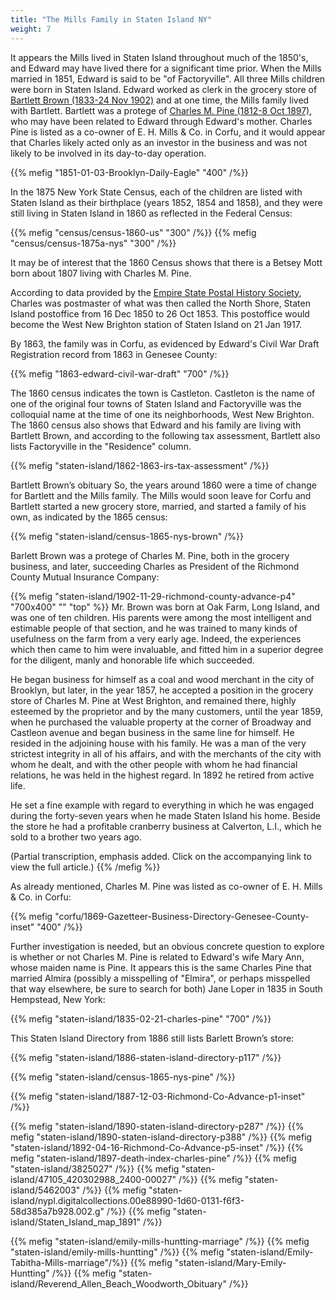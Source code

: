 ```yaml
---
title: "The Mills Family in Staten Island NY"
weight: 7
---
```


It appears the Mills lived in Staten Island throughout much of the 1850's, and Edward may have lived there for a significant time prior. When the Mills married in 1851, Edward is said to be "of Factoryville". All three Mills children were born in Staten Island. Edward worked as clerk in the grocery store of [Bartlett Brown (1833-24 Nov 1902)](https://www.findagrave.com/memorial/199802084/bartlett-brown) and at one time, the Mills family lived with Bartlett. Bartlett was a protege of [Charles M. Pine (1812-8 Oct 1897)](https://www.findagrave.com/memorial/199952123/charles-m-pine), who may have been related to Edward through Edward's mother. Charles Pine is listed as a co-owner of E. H. Mills & Co. in Corfu, and it would appear that Charles likely acted only as an investor in the business and was not likely to be involved in its day-to-day operation. 

<!--more-->

{{% mefig "1851-01-03-Brooklyn-Daily-Eagle" "400" /%}}

In the 1875 New York State Census, each of the children are listed with Staten Island as their birthplace (years 1852, 1854 and 1858), and they were still living in Staten Island in 1860 as reflected in the Federal Census:

<div class="gallery">
{{% mefig "census/census-1860-us" "300" /%}}
{{% mefig "census/census-1875a-nys" "300" /%}}
</div>

It may be of interest that the 1860 Census shows that there is a Betsey Mott born about 1807 living with Charles M. Pine.

According to data provided by the [Empire State Postal History Society](https://www.esphs.org/), Charles was postmaster of what was then called the North Shore, Staten Island postoffice from 16 Dec 1850 to 26 Oct 1853. This postoffice would become the West New Brighton station of Staten Island on 21 Jan 1917.

By 1863, the family was in Corfu, as evidenced by Edward's Civil War Draft Registration record from 1863 in Genesee County:

{{% mefig "1863-edward-civil-war-draft" "700" /%}}

The 1860 census indicates the town is Castleton. Castleton is the name of one of the original four towns of Staten Island and Factoryville was the colloquial name at the time of one its neighborhoods, West New Brighton. The 1860 census also shows that Edward and his family are living with Bartlett Brown, and according to the following tax assessment, Bartlett also lists Factoryville in the "Residence" column.

{{% mefig "staten-island/1862-1863-irs-tax-assessment" /%}}

Bartlett Brown’s obituary
So, the years around 1860 were a time of change for Bartlett and the Mills family. The Mills would soon leave for Corfu and Bartlett started a new grocery store, married, and started a family of his own, as indicated by the 1865 census:

{{% mefig "staten-island/census-1865-nys-brown" /%}}

Barlett Brown was a protege of Charles M. Pine, both in the grocery business, and later, succeeding Charles as President of the Richmond County Mutual Insurance Company:

{{% mefig "staten-island/1902-11-29-richmond-county-advance-p4" "700x400" "" "top" %}}
Mr. Brown was born at Oak Farm, Long Island, and was one of ten children. His parents were among the most intelligent and estimable people of that section, and he was trained to many kinds of usefulness on the farm from a very early age. Indeed, the experiences which then came to him were invaluable, and fitted him in a superior degree for the diligent, manly and honorable life which succeeded.

He began business for himself as a coal and wood merchant in the city of Brooklyn, but later, in the year 1857, he accepted a position in the grocery store of Charles M. Pine at West Brighton, and remained there, highly esteemed by the proprietor and by the many customers, until the year 1859, when he purchased the valuable property at the corner of Broadway and Castleon avenue and began business in the same line for himself. He resided in the adjoining house with his family. He was a man of the very strictest integrity in all of his affairs, and with the merchants of the city with whom he dealt, and with the other people with whom he had financial relations, he was held in the highest regard. In 1892 he retired from active life.

He set a fine example with regard to everything in which he was engaged during the forty-seven years when he made Staten Island his home. Beside the store he had a profitable cranberry business at Calverton, L.I., which he sold to a brother two years ago.

(Partial transcription, emphasis added. Click on the accompanying link to view the full article.)
{{% /mefig %}}

As already mentioned, Charles M. Pine was listed as co-owner of E. H. Mills & Co. in Corfu:

{{% mefig "corfu/1869-Gazetteer-Business-Directory-Genesee-County-inset" "400" /%}}

Further investigation is needed, but an obvious concrete question to explore is whether or not Charles M. Pine is related to Edward's wife Mary Ann, whose maiden name is Pine. It appears this is the same Charles Pine that married Almira (possibly a misspelling of "Elmira", or perhaps misspelled that way elsewhere, be sure to search for both) Jane Loper in 1835 in South Hempstead, New York: 

{{% mefig "staten-island/1835-02-21-charles-pine" "700" /%}}

This Staten Island Directory from 1886 still lists Barlett Brown’s store:

{{% mefig "staten-island/1886-staten-island-directory-p117" /%}}


{{% mefig "staten-island/census-1865-nys-pine" /%}}

{{% mefig "staten-island/1887-12-03-Richmond-Co-Advance-p1-inset" /%}}

{{% mefig "staten-island/1890-staten-island-directory-p287" /%}}
{{% mefig "staten-island/1890-staten-island-directory-p388" /%}}
{{% mefig "staten-island/1892-04-16-Richmond-Co-Advance-p5-inset" /%}}
{{% mefig "staten-island/1897-death-index-charles-pine" /%}}
{{% mefig "staten-island/3825027" /%}}
{{% mefig "staten-island/47105_420302988_2400-00027" /%}}
{{% mefig "staten-island/5462003" /%}}
{{% mefig "staten-island/nypl.digitalcollections.00e88990-1d60-0131-f6f3-58d385a7b928.002.g" /%}}
{{% mefig "staten-island/Staten_Island_map_1891" /%}}


{{% mefig "staten-island/emily-mills-huntting-marriage" /%}}
{{% mefig "staten-island/emily-mills-huntting" /%}}
{{% mefig "staten-island/Emily-Tabitha-Mills-marriage"/%}}
{{% mefig "staten-island/Mary-Emily-Huntting" /%}}
{{% mefig "staten-island/Reverend_Allen_Beach_Woodworth_Obituary" /%}}
